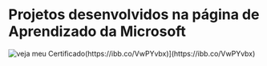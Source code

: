 # Projetos desenvolvidos na página de Aprendizado da Microsoft






![veja meu Certificado]([img]https://i.ibb.co/fDPdCZ9/Cysource-Linux-Cl-udio-Junior.jpg[/img]([https://i.ibb.co/fDPdCZ9/Cysource-Linux-Cl-udio-Junior.jpg)[/img])(https://ibb.co/VwPYvbx)](https://ibb.co/VwPYvbx)
